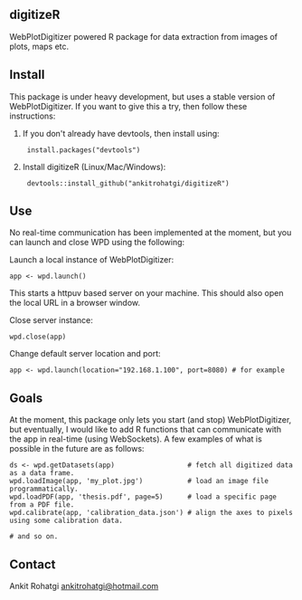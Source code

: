digitizeR
---------

WebPlotDigitizer powered R package for data extraction from images of plots, maps etc.

Install
-------

This package is under heavy development, but uses a stable version of WebPlotDigitizer. If you want to give this a try, then follow these instructions:


1) If you don't already have devtools, then install using:

        install.packages("devtools")
    
2) Install digitizeR (Linux/Mac/Windows):
    
        devtools::install_github("ankitrohatgi/digitizeR")
        
Use
---

No real-time communication has been implemented at the moment, but you can launch and close WPD using the following:

Launch a local instance of WebPlotDigitizer:

    app <- wpd.launch()
    
This starts a httpuv based server on your machine. This should also open the local URL in a browser window.

Close server instance:

    wpd.close(app)

Change default server location and port:

    app <- wpd.launch(location="192.168.1.100", port=8080) # for example

Goals
-----

At the moment, this package only lets you start (and stop) WebPlotDigitizer, but eventually, I would like to add R functions that can communicate with the app in real-time (using WebSockets). A few examples of what is possible in the future are as follows:

    ds <- wpd.getDatasets(app)                  # fetch all digitized data as a data frame.
    wpd.loadImage(app, 'my_plot.jpg')           # load an image file programmatically.
    wpd.loadPDF(app, 'thesis.pdf', page=5)      # load a specific page from a PDF file.
    wpd.calibrate(app, 'calibration_data.json') # align the axes to pixels using some calibration data.
    
    # and so on.

Contact
-------

Ankit Rohatgi <ankitrohatgi@hotmail.com>
